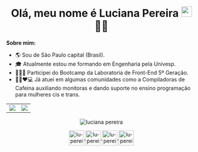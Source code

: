 <h1 align="center">
  Olá, meu nome é Luciana Pereira
  <img src="https://media.giphy.com/media/hvRJCLFzcasrR4ia7z/giphy.gif" width="28">
  👩‍💻
</h1>

**Sobre mim:**
- 🌎 Sou de São Paulo capital (Brasil).
- 🎓 Atualmente estou me formando em Engenharia pela Univesp.
- 👩🏾‍💻 Participei do Bootcamp da Laboratoria de Front-End 5º Geração.
- 💁🏾❤️💻 Já atuei em algumas comunidades como a Compiladoras de Cafeina auxiliando monitoras e dando suporte no ensino programação para mulheres cis e trans.

<center>
<table>
  <tr>
      <td><img align="center" padding-right="10px" src=https://github-readme-stats.vercel.app/api?username=luciana-pereira&show_icons=true&theme=radical></td>
      <td><img align="center" padding-right="10px" src=https://github-readme-stats.vercel.app/api/top-langs/?username=luciana-pereira&show_icons=true&theme=radical&layout=compact></td>
  </tr> 
</table>
<p align="center">
  <img src="http://github-readme-streak-stats.herokuapp.com?user=luciana-pereira&theme=radical" alt="luciana pereira" />
</p>
  <p align="center">
   <a href="https://www.linkedin.com/in/lucianapereiras" target="_blank">
    <img  height="40" src="https://cdn.jsdelivr.net/npm/simple-icons@3.0.1/icons/linkedin.svg" alt="lu-pereira" align="center"/>
  </a>
 <a href="https://www.facebook.com/luciana.pereira.35762241" target="_blank">
    <img height="40" src="https://cdn.jsdelivr.net/npm/simple-icons@3.0.1/icons/facebook.svg" alt="lu-pereira" align="center"/>
  </a>
   <a href="https://www.instagram.com/dev.lupereira" target="_blank">
    <img height="40" src="https://cdn.jsdelivr.net/npm/simple-icons@3.0.1/icons/instagram.svg" alt="lu-pereira" align="center"/>
  </a>
   <a href="https://twitter.com/LuPereiraDev" target="_blank">
    <img height="40" src="https://cdn.jsdelivr.net/npm/simple-icons@3.0.1/icons/twitter.svg" alt="lu-pereira" align="center"/>
  </a>
  </p>
</center>
